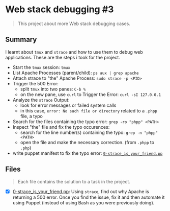 # Web stack debugging #3

> This project about more Web stack debugging cases.

## Summary

I learnt about `tmux` and `strace` and how to use them to debug web applications.
These are the steps i took for the project.
- Start the `tmux` session: `tmux`
- List Apache Processes (parent/child): `ps aux | grep apache`
- Attach strace to "the" Apache Process: `sudo strace -p <PID>`
- Trigger the 500 Error:
  - split `tmux` into two panes: `C-b %`
  - on the new pane, use `curl` to Trigger the Error: `curl -sI 127.0.0.1`
- Analyze the `strace` Output:
  - look for error messages or failed system calls
  - in this case, `error: No such file or directory` related to a `.phpp` file, a typo
- Search for the files containing the typo error: `grep -ro "phpp" <PATH>`
- Inspect "the" file and fix the typo occurences:
  - search for the line number(s) containing the typo: `grep -n "phpp" <PATH>`
  - open the file and make the necessary correction. (from `.phpp` to `.php`)
- write puppet manifest to fix the typo error: [`0-strace_is_your_friend.pp`](https://github.com/Ebube-Ochemba/alx-system_engineering-devops/tree/master/0x17-web_stack_debugging_3/0-strace_is_your_friend.pp)

## Files

> Each file contains the solution to a task in the project.

- [x] [0-strace_is_your_friend.pp](https://github.com/Ebube-Ochemba/alx-system_engineering-devops/tree/master/0x17-web_stack_debugging_3/0-strace_is_your_friend.pp): Using `strace`, find out why Apache is returning a 500 error. Once you find the issue, fix it and then automate it using Puppet (instead of using Bash as you were previously doing).
